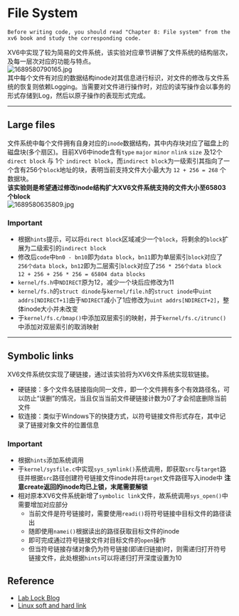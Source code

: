 # File System #  

    Before writing code, you should read "Chapter 8: File system" from the xv6 book and study the corresponding code.  
XV6中实现了较为简易的文件系统，该实验对应章节讲解了文件系统的结构层次，及每一层次对应的功能与特点。  
![1689580790165.jpg](https://s2.loli.net/2023/07/17/Gadp1PJIZzMTfVR.png)  
其中每个文件有对应的数据结构inode对其信息进行标识，对文件的修改与文件系统的恢复则依赖Logging。当需要对文件进行操作时，对应的读写操作会以事务的形式存储到Log，然后以原子操作的表现形式完成。    

***
## Large files ##
文件系统中每个文件拥有自身对应的`inode`数据结构，其中内存块对应了磁盘上的磁盘块(多个扇区)。目前XV6中inode含有`type` `major` `minor` `nlink` `size` 及12个`direct block` 与 1个 `indirect block`，而`indirect block`为一级索引其指向了一个含有256个`block`地址的块，表明当前支持文件大小最大为 `12 + 256 = 268` 个数据块。  
**该实验则是希望通过修改inode结构扩大XV6文件系统支持的文件大小至65803个block**  
![1689580635809.jpg](https://s2.loli.net/2023/07/17/38qxFkSnCBsjVNZ.png)    
### Important ###  
- 根据`hints`提示，可以将`direct block`区域减少一个`block`，将剩余的`block`扩展为二级索引的`indirect block`
- 修改后`code`中`bn0 - bn10`即为`data block`，`bn11`即为单层索引`block`对应了`256个data block`，`bn12`即为二层索引`block`对应了`256 * 256个data block`  
  `12 + 256 + 256 * 256 = 65804 data blocks`
- `kernel/fs.h`中`NDIRECT`原为12，减少一个块后应修改为11
- `kernel/fs.h`的`struct dinode`与`kernel/file.h`的`struct inode`中`uint addrs[NDIRECT+1]`由于`NDIRECT`减小了1应修改为`uint addrs[NDIRECT+2]`，整体inode大小并未改变
- 于`kernel/fs.c/bmap()`中添加双层索引的映射，并于`kernel/fs.c/itrunc()`中添加对双层索引的取消映射

***  
## Symbolic links ##
XV6文件系统仅实现了硬链接，通过该实验将为XV6文件系统实现软链接。  
- 硬链接：多个文件名链接指向同一文件，即一个文件拥有多个有效路径名，可以防止“误删”的情况，当且仅当当前文件硬链接计数为0了才会彻底删除当前文件
- 软连接：类似于Windows下的快捷方式，以符号链接文件形式存在，其中记录了链接对象文件的位置信息  
### Important ###
- 根据`hints`添加系统调用
- 于`kernel/sysfile.c`中实现`sys_symlink()`系统调用，即获取`src`与`target`路径并根据`src`路径创建符号链接文件inode并将`target`文件路径写入inode中
  **注意create返回的inode均已上锁，末尾需要解锁**
- 相对原本XV6文件系统新增了`symbolic link`文件，故系统调用`sys_open()`中需要增加对应部分
  - 当前文件是符号链接时，需要使用`readi()`将符号链接中目标文件的路径读出
  - 随即使用`namei()`根据读出的路径获取目标文件的inode
  - 即可完成通过符号链接文件对目标文件的`open`操作
  - 但当符号链接存储对象仍为符号链接(即递归链接)时，则需递归打开符号链接文件，此处根据`hints`可以将递归打开深度设置为10
## Reference ##
- [Lab Lock Blog](https://zhuanlan.zhihu.com/p/430816131)  
- [Linux soft and hard link](https://zhuanlan.zhihu.com/p/67366919)

